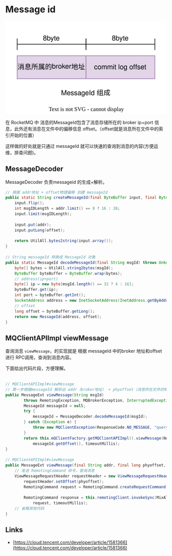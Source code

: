 # Message id

![./images/rocketmq-message-id.drawio.svg](./images/rocketmq-message-id.drawio.svg)

在 RocketMQ 中 消息的MessageId包含了消息存储所在的 broker ip+port 信息，此外还有消息在文件中的偏移信息 offset。（offset就是消息所在文件中的索引开始的位置）

这样做的好处就是只通过 messageId 就可以快速的查询到消息的内容(方便运维，排查问题)。

## MessageDecoder

MessageDecoder 负责messageid 的生成+解析。

```java
// 根据 addr地址 + offset物理偏移 创建 messageId
public static String createMessageId(final ByteBuffer input, final ByteBuffer addr, final long offset) {
    input.flip();
    int msgIDLength = addr.limit() == 8 ? 16 : 28;
    input.limit(msgIDLength);

    input.put(addr);
    input.putLong(offset);

    return UtilAll.bytes2string(input.array());
}

// String messageId 转换成 MessageId 对象
public static MessageId decodeMessageId(final String msgId) throws UnknownHostException {
    byte[] bytes = UtilAll.string2bytes(msgId);
    ByteBuffer byteBuffer = ByteBuffer.wrap(bytes);
    // address(ip+port)
    byte[] ip = new byte[msgId.length() == 32 ? 4 : 16];
    byteBuffer.get(ip);
    int port = byteBuffer.getInt();
    SocketAddress address = new InetSocketAddress(InetAddress.getByAddress(ip), port);
    // offset
    long offset = byteBuffer.getLong();
    return new MessageId(address, offset);
}
```

## MQClientAPIImpl viewMessage

查询消息 `viewMessage`，的实现就是 根据 messageId 中的broker 地址和offset 进行 RPC调用，查询到消息内容。

下面给出代码片段，方便理解。

```java

// MQClientAPIImpl#viewMessage
// 第一步根据messageId 解析出 addr（broker地址） + phyoffset（消息所在文件的物理偏移）
public MessageExt viewMessage(String msgId)
        throws RemotingException, MQBrokerException, InterruptedException, MQClientException {
        MessageId messageId = null;
        try {
            messageId = MessageDecoder.decodeMessageId(msgId);
        } catch (Exception e) {
            throw new MQClientException(ResponseCode.NO_MESSAGE, "query message by id finished, but no message.");
        }
        return this.mQClientFactory.getMQClientAPIImpl().viewMessage(NetworkUtil.socketAddress2String(messageId.getAddress()),
            messageId.getOffset(), timeoutMillis);
}

// MQClientAPIImpl#viewMessage
public MessageExt viewMessage(final String addr, final long phyoffset, final long timeoutMillis){
    // 发送 RemotingCommand 命令，查询消息
    ViewMessageRequestHeader requestHeader = new ViewMessageRequestHeader();
        requestHeader.setOffset(phyoffset);
        RemotingCommand request = RemotingCommand.createRequestCommand(RequestCode.VIEW_MESSAGE_BY_ID, requestHeader);

        RemotingCommand response = this.remotingClient.invokeSync(MixAll.brokerVIPChannel(this.clientConfig.isVipChannelEnabled(), addr),
            request, timeoutMillis);
    // 省略其他代码
}
```

## Links

- [https://cloud.tencent.com/developer/article/1581366](https://cloud.tencent.com/developer/article/1581366)
